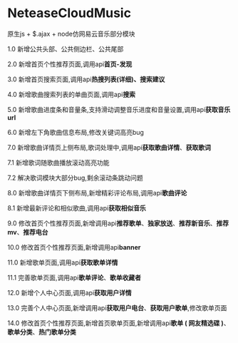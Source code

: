 ﻿# NeteaseCloudMusic
原生js + $.ajax + node仿网易云音乐部分模块

1.0 新增公共头部、公共侧边栏、公共尾部

2.0	新增首页个性推荐页面,调用api**首页-发现**

3.0	新增首页搜索页面,调用api**热搜列表(详细)、搜索建议**

4.0 新增歌曲搜索列表的单曲页面,调用api**搜索**

5.0 新增歌曲进度条和音量条,支持滑动调整音乐进度和音量设置,调用api**获取音乐 url**

6.0 新增左下角歌曲信息布局,修改关键词高亮bug

7.0 新增歌曲详情页上侧布局,歌词处理中,调用api**获取歌曲详情**、**获取歌词**

7.1 新增歌词随歌曲播放滚动高亮功能

7.2 解决歌词模块大部分bug,剩余滚动条跳动问题

8.0 新增歌曲详情页下侧布局,新增精彩评论布局,调用api**歌曲评论**

8.1 新增最新评论和相似歌曲,调用api**获取相似音乐**

9.0 修改首页个性推荐页面,新增调用api**推荐歌单**、**独家放送**、**推荐新音乐**、**推荐mv**、**推荐电台**

10.0 修改首页个性推荐页面,新增调用api**banner**

11.0 新增歌单页面,调用api**获取歌单详情**

11.1 完善歌单页面,调用api**歌单评论**、**歌单收藏者**

12.0 新增个人中心页面,调用api**获取用户详情**

13.0 完善个人中心页面,新增调用api**获取用户电台**、**获取用户歌单**,修改歌单页面

14.0 修改首页个性推荐页面,新增首页歌单页面,新增调用api**歌单 ( 网友精选碟 )**、**歌单分类**、**热门歌单分类**